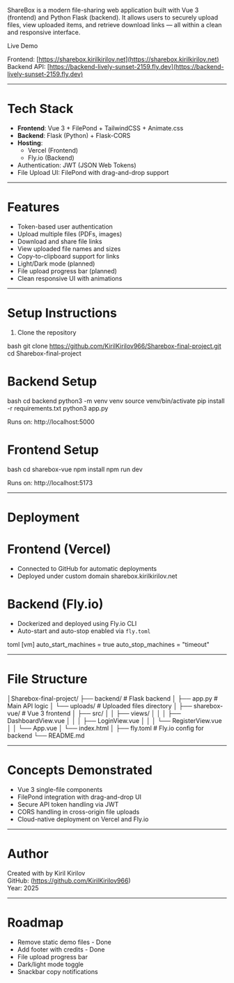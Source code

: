 

ShareBox is a  modern file-sharing web application built with Vue 3 (frontend) and Python Flask (backend). It allows users to securely upload files, view uploaded items, and retrieve download links — all within a clean and responsive interface.

 Live Demo

Frontend: [https://sharebox.kirilkirilov.net](https://sharebox.kirilkirilov.net)  
Backend API: [https://backend-lively-sunset-2159.fly.dev](https://backend-lively-sunset-2159.fly.dev)

---

# Tech Stack

- **Frontend**: Vue 3 + FilePond + TailwindCSS + Animate.css
- **Backend**: Flask (Python) + Flask-CORS
- **Hosting**: 
  - Vercel (Frontend)
  - Fly.io (Backend)
- Authentication: JWT (JSON Web Tokens)
- File Upload UI: FilePond with drag-and-drop support

---

# Features

-  Token-based user authentication
-  Upload multiple files (PDFs, images)
-  Download and share file links
-  View uploaded file names and sizes
-  Copy-to-clipboard support for links
-  Light/Dark mode (planned)
-  File upload progress bar (planned)
-  Clean responsive UI with animations

---

# Setup Instructions

 1. Clone the repository

bash
git clone https://github.com/KirilKirilov966/Sharebox-final-project.git
cd Sharebox-final-project

# Backend Setup

bash
cd backend
python3 -m venv venv
source venv/bin/activate
pip install -r requirements.txt
python3 app.py


Runs on: http://localhost:5000

# Frontend Setup

bash
cd sharebox-vue
npm install
npm run dev


Runs on: http://localhost:5173

---

# Deployment

# Frontend (Vercel)

- Connected to GitHub for automatic deployments
- Deployed under custom domain sharebox.kirilkirilov.net

# Backend (Fly.io)

- Dockerized and deployed using Fly.io CLI
- Auto-start and auto-stop enabled via `fly.toml`

toml
[vm]
auto_start_machines = true
auto_stop_machines = "timeout"


---

# File Structure


│Sharebox-final-project/
├── backend/                  # Flask backend
│   ├── app.py                # Main API logic
│   └── uploads/              # Uploaded files directory
│
├── sharebox-vue/             # Vue 3 frontend
│   ├── src/
│   │   ├── views/
│   │   │   ├── DashboardView.vue
│   │   │   ├── LoginView.vue
│   │   │   └── RegisterView.vue
│   │   └── App.vue
│   └── index.html
│
├── fly.toml                  # Fly.io config for backend
└── README.md


---

# Concepts Demonstrated

- Vue 3 single-file components
- FilePond integration with drag-and-drop UI
- Secure API token handling via JWT
- CORS handling in cross-origin file uploads
- Cloud-native deployment on Vercel and Fly.io

---

# Author

Created with by Kiril Kirilov  
GitHub: (https://github.com/KirilKirilov966)  
Year: 2025

---

# Roadmap

- Remove static demo files - Done
- Add footer with credits - Done
- File upload progress bar 
- Dark/light mode toggle
- Snackbar copy notifications
